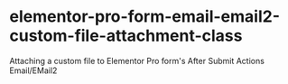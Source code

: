 # elementor-pro-form-email-email2-custom-file-attachment-class
Attaching a custom file to Elementor Pro form's After Submit Actions Email/EMail2
